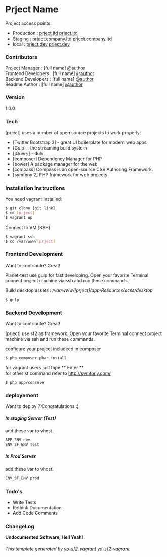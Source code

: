 # Prject Name

Project access points.

  - Production : [prject.ltd] [prject.ltd] 
  - Staging :  [prject.company.ltd] [prject.company.ltd] 
  - local : [prject.dev] [prject.dev] 

### Contributors
Project Manager :  [full name] [@author]<br>
Frontend Developers : [full name] [@author] <br>
Backend Developers : [full name] [@author] <br>
Readme Author : [full name] [@author] 

### Version
1.0.0

### Tech

[prject] uses a number of open source projects to work properly:

* [Twitter Bootstrap 3] - great UI boilerplate for modern web apps
* [Gulp] - the streaming build system
* [jQuery] - duh
* [composer]  Dependency Manager for PHP
* [bower] A package manager for the web
* [compass] Compass is an open-source CSS Authoring Framework.
* [symfony 2]  PHP framework for web projects 

### Installation instructions

You need vagrant installed:

```sh
$ git clone [git link]
$ cd [prject]
$ vagrant up
```
Connect to VM [SSH]
```sh
$ vagrant ssh
$ cd /var/www/[prject]
```

### Frontend Development

Want to contribute? Great!

Planet-test use gulp for fast developing.
Open your favorite Terminal connect project machine via ssh and run these commands.

Build desktop assets : */var/www/[prject]/app/Resources/scss/desktop*
```sh
$ gulp 
```


### Backend Development

Want to contribute? Great!

[prject] use sf2 as framework.
Open your favorite Terminal connect project machine via ssh and run these commands.

configure your project includeed in composer
```sh
$ php composer.phar install 
```
for vagrant users just tape ** Enter ** <br>
for other sf command  refer to http://symfony.com/ 
```sh
$ php app/console  
```

### deployement 

Want to deploy ? Congratulations :)

##### In staging Server (Test) 
add these var to vhost. <br>
```sh
APP_ENV dev
ENV_SF_ENV test
```

##### In Prod Server 
add these var to vhost. <br>
```sh
ENV_SF_ENV prod
```


### Todo's

 - Write Tests
 - Rethink Documentation
 - Add Code Comments

### ChangeLog


**Undocumented Software, Hell Yeah!**

[prject.ltd]:http://prject.ltd/
[prject.company.ltd]:http://prject.company.ltd/
[prject.dev]:http://prject.dev/
[@author]:mailto:author@company.ltd

###### This template generated by [yo-sf2-vagrant] [yo-sf2-vagrant]
[yo-sf2-vagrant]: https://www.npmjs.com/package/generator-yo-sf2-vagrant 
